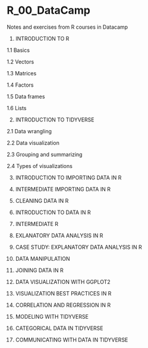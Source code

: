 # R_00_DataCamp
Notes and exercises from R courses in Datacamp

1. INTRODUCTION TO R

1.1 Basics

1.2 Vectors

1.3 Matrices

1.4 Factors

1.5 Data frames

1.6 Lists


2. INTRODUCTION TO TIDYVERSE

2.1 Data wrangling

2.2 Data visualization

2.3 Grouping and summarizing

2.4 Types of visualizations


3. INTRODUCTION TO IMPORTING DATA IN R


4. INTERMEDIATE IMPORTING DATA IN R


5. CLEANING DATA IN R


6. INTRODUCTION TO DATA IN R


7. INTERMEDIATE R


8. EXLANATORY DATA ANALYSIS IN R


9. CASE STUDY: EXPLANATORY DATA ANALYSIS IN R


10. DATA MANIPULATION


11. JOINING DATA IN R


12. DATA VISUALIZATION WITH GGPLOT2


13. VISUALIZATION BEST PRACTICES IN R


14. CORRELATION AND REGRESSION IN R


15. MODELING WITH TIDYVERSE


16. CATEGORICAL DATA IN TIDYVERSE


17. COMMUNICATING WITH DATA IN TIDYVERSE
